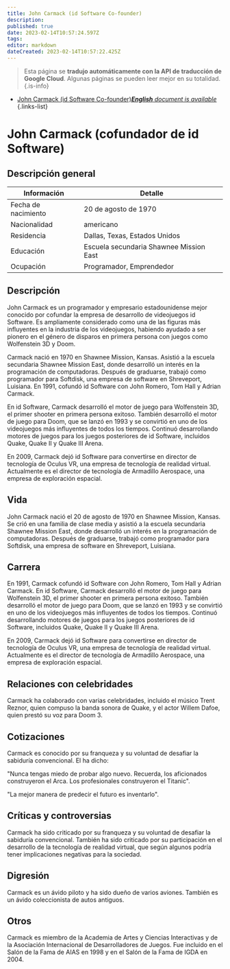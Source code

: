 ```yaml
---
title: John Carmack (id Software Co-founder)
description: 
published: true
date: 2023-02-14T10:57:24.597Z
tags: 
editor: markdown
dateCreated: 2023-02-14T10:57:22.425Z
---
```


> Esta página se **tradujo automáticamente con la API de traducción de Google Cloud**.
Algunas páginas se pueden leer mejor en su totalidad.{.is-info}



- [John Carmack (id Software Co-founder)***English** document is available*](/en/Knowledge-base/Dictionary/Person/john-carmack-id-software-co-founder)
{.links-list}


# John Carmack (cofundador de id Software)

## Descripción general

| Información | Detalle |
| ---------- | ------ |
| Fecha de nacimiento | 20 de agosto de 1970 |
| Nacionalidad | americano |
| Residencia | Dallas, Texas, Estados Unidos |
| Educación | Escuela secundaria Shawnee Mission East |
| Ocupación | Programador, Emprendedor |

## Descripción
John Carmack es un programador y empresario estadounidense mejor conocido por cofundar la empresa de desarrollo de videojuegos id Software. Es ampliamente considerado como una de las figuras más influyentes en la industria de los videojuegos, habiendo ayudado a ser pionero en el género de disparos en primera persona con juegos como Wolfenstein 3D y Doom.

Carmack nació en 1970 en Shawnee Mission, Kansas. Asistió a la escuela secundaria Shawnee Mission East, donde desarrolló un interés en la programación de computadoras. Después de graduarse, trabajó como programador para Softdisk, una empresa de software en Shreveport, Luisiana. En 1991, cofundó id Software con John Romero, Tom Hall y Adrian Carmack.

En id Software, Carmack desarrolló el motor de juego para Wolfenstein 3D, el primer shooter en primera persona exitoso. También desarrolló el motor de juego para Doom, que se lanzó en 1993 y se convirtió en uno de los videojuegos más influyentes de todos los tiempos. Continuó desarrollando motores de juegos para los juegos posteriores de id Software, incluidos Quake, Quake II y Quake III Arena.

En 2009, Carmack dejó id Software para convertirse en director de tecnología de Oculus VR, una empresa de tecnología de realidad virtual. Actualmente es el director de tecnología de Armadillo Aerospace, una empresa de exploración espacial.

## Vida
John Carmack nació el 20 de agosto de 1970 en Shawnee Mission, Kansas. Se crió en una familia de clase media y asistió a la escuela secundaria Shawnee Mission East, donde desarrolló un interés en la programación de computadoras. Después de graduarse, trabajó como programador para Softdisk, una empresa de software en Shreveport, Luisiana.

## Carrera
En 1991, Carmack cofundó id Software con John Romero, Tom Hall y Adrian Carmack. En id Software, Carmack desarrolló el motor de juego para Wolfenstein 3D, el primer shooter en primera persona exitoso. También desarrolló el motor de juego para Doom, que se lanzó en 1993 y se convirtió en uno de los videojuegos más influyentes de todos los tiempos. Continuó desarrollando motores de juegos para los juegos posteriores de id Software, incluidos Quake, Quake II y Quake III Arena.

En 2009, Carmack dejó id Software para convertirse en director de tecnología de Oculus VR, una empresa de tecnología de realidad virtual. Actualmente es el director de tecnología de Armadillo Aerospace, una empresa de exploración espacial.

## Relaciones con celebridades
Carmack ha colaborado con varias celebridades, incluido el músico Trent Reznor, quien compuso la banda sonora de Quake, y el actor Willem Dafoe, quien prestó su voz para Doom 3.

## Cotizaciones
Carmack es conocido por su franqueza y su voluntad de desafiar la sabiduría convencional. El ha dicho:

"Nunca tengas miedo de probar algo nuevo. Recuerda, los aficionados construyeron el Arca. Los profesionales construyeron el Titanic".

"La mejor manera de predecir el futuro es inventarlo".

## Críticas y controversias
Carmack ha sido criticado por su franqueza y su voluntad de desafiar la sabiduría convencional. También ha sido criticado por su participación en el desarrollo de la tecnología de realidad virtual, que según algunos podría tener implicaciones negativas para la sociedad.

## Digresión
Carmack es un ávido piloto y ha sido dueño de varios aviones. También es un ávido coleccionista de autos antiguos.

## Otros
Carmack es miembro de la Academia de Artes y Ciencias Interactivas y de la Asociación Internacional de Desarrolladores de Juegos. Fue incluido en el Salón de la Fama de AIAS en 1998 y en el Salón de la Fama de IGDA en 2004.